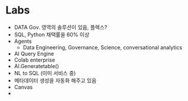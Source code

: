 # Labs
- DATA Gov. 영역의 솔루션이 있음, 플렉스?
- SQL, Python 채택률을 60% 이상
- Agents
  - Data Engineering, Governance, Science, conversational analytics
- AI Query Engine
- Colab enterprise
- AI.Generatetable()
- NL to SQL (이미 서비스 중)
- 메타데이터 생성을 자동화 해주고 있음
- Canvas
- 
